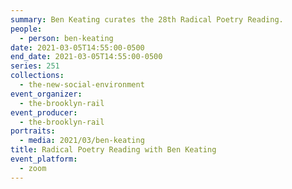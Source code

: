 ```yaml
---
summary: Ben Keating curates the 28th Radical Poetry Reading.
people:
  - person: ben-keating
date: 2021-03-05T14:55:00-0500
end_date: 2021-03-05T14:55:00-0500
series: 251
collections:
  - the-new-social-environment
event_organizer:
  - the-brooklyn-rail
event_producer:
  - the-brooklyn-rail
portraits:
  - media: 2021/03/ben-keating
title: Radical Poetry Reading with Ben Keating
event_platform:
  - zoom
---
```

